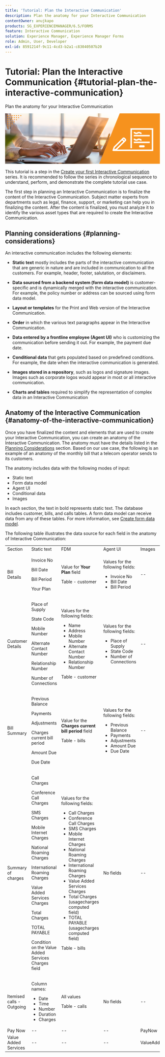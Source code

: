 ```yaml
---
title: 'Tutorial: Plan the Interactive Communication'
description: Plan the anatomy for your Interactive Communication
contentOwner: anujkapo
products: SG_EXPERIENCEMANAGER/6.5/FORMS
feature: Interactive Communication
solution: Experience Manager, Experience Manager Forms
role: Admin, User, Developer
exl-id: 8591214f-9c11-4cd3-b2a1-c83040507b20
---
```

# Tutorial: Plan the Interactive Communication {#tutorial-plan-the-interactive-communication}

Plan the anatomy for your Interactive Communication

 ![02-create-adaptive-form-main-image](assets/02-create-adaptive-form-main-image.png)

This tutorial is a step in the [Create your first Interactive Communication](/help/forms/using/create-your-first-interactive-communication.md) series. It is recommended to follow the series in chronological sequence to understand, perform, and demonstrate the complete tutorial use case.

The first step in planning an Interactive Communication is to finalize the content of the Interactive Communication. Subject matter experts from departments such as legal, finance, support, or marketing can help you in finalizing the content. After the content is finalized, you must analyze it to identify the various asset types that are required to create the Interactive Communication.

## Planning considerations {#planning-considerations}

An interactive communication includes the following elements:

* **Static text** mostly includes the parts of the interactive communication that are generic in nature and are included in communication to all the customers. For example, header, footer, salutation, or disclaimers.
* **Data sourced from a backend system (form data model)** is customer-specific and is dynamically merged with the interactive communication. For example, the policy number or address can be sourced using form data model.
* **Layout or templates** for the Print and Web version of the Interactive Communication.
* **Order** in which the various text paragraphs appear in the Interactive Communication.
* **Data entered by a frontline employee (Agent UI)** who is customizing the communication before sending it out. For example, the payment due date.

* **Conditional data** that gets populated based on predefined conditions. For example, the date when the interactive communication is generated.
* **Images stored in a repository**, such as logos and signature images. Images such as corporate logos would appear in most or all interactive communication.
* **Charts and tables** required to simplify the representation of complex data in an Interactive Communication

## Anatomy of the Interactive Communication {#anatomy-of-the-interactive-communication}

Once you have finalized the content and elements that are used to create your Interactive Communication, you can create an anatomy of the Interactive Communication. The anatomy must have the details listed in the [Planning Considerations](/help/forms/using/planning-interactive-communications.md#planning-considerations) section. Based on our use case, the following is an example of an anatomy of the monthly bill that a telecom operator sends to its customers.

The anatomy includes data with the following modes of input:

* Static text
* Form data model
* Agent UI
* Conditional data
* Images

In each section, the text in bold represents static text. The database includes customer, bills, and calls tables. A form data model can receive data from any of these tables. For more information, see [Create form data model](/help/forms/using/create-form-data-model0.md).

The following table illustrates the data source for each field in the anatomy of Interactive Communication:

<table>
 <tbody>
  <tr>
   <td>Section</td>
   <td>Static text</td>
   <td>FDM </td>
   <td>Agent UI</td>
   <td>Images</td>
  </tr>
  <tr>
   <td>Bill Details</td>
   <td><p>Invoice No</p> <p>Bill Date</p> <p>Bill Period</p> <p>Your Plan</p> </td>
   <td><p>Value for <strong>Your Plan </strong>field</p> <p>Table - customer</p> </td>
   <td><p>Values for the following fields:</p>
    <ul>
     <li>Invoice No</li>
     <li>Bill Date</li>
     <li>Bill Period</li>
    </ul> <p> </p> </td>
   <td>--</td>
  </tr>
  <tr>
   <td>Customer Details</td>
   <td><p>Place of Supply</p> <p>State Code</p> <p>Mobile Number</p> <p>Alternate Contact Number</p> <p>Relationship Number</p> <p>Number of Connections</p> </td>
   <td><p>Values for the following fields:</p>
    <ul>
     <li>Name</li>
     <li>Address</li>
     <li>Mobile Number</li>
     <li>Alternate Contact Number</li>
     <li>Relationship Number</li>
    </ul> <p>Table - customer</p> </td>
   <td><p>Values for the following fields:</p>
    <ul>
     <li>Place of Supply</li>
     <li>State Code</li>
     <li>Number of Connections</li>
    </ul> </td>
   <td>--</td>
  </tr>
  <tr>
   <td>Bill Summary</td>
   <td><p>Previous Balance</p> <p>Payments</p> <p>Adjustments</p> <p>Charges current bill period</p> <p>Amount Due</p> <p>Due Date</p> </td>
   <td><p>Value for the <strong>Charges current bill period </strong> field</p> <p>Table - bills</p> </td>
   <td><p>Values for the following fields:</p>
    <ul>
     <li>Previous Balance</li>
     <li>Payments</li>
     <li>Adjustments</li>
     <li>Amount Due</li>
     <li>Due Date</li>
    </ul> </td>
   <td>--</td>
  </tr>
  <tr>
   <td>Summary of charges</td>
   <td><p>Call Charges</p> <p>Conference Call Charges</p> <p>SMS Charges </p> <p>Mobile Internet Charges</p> <p>National Roaming Charges</p> <p>International Roaming Charges</p> <p>Value Added Services Charges</p> <p>Total Charges</p> <p>TOTAL PAYABLE</p> <p>Condition on the Value Added Services Charges field</p> </td>
   <td><p>Values for the following fields:</p>
    <ul>
     <li>Call Charges</li>
     <li>Conference Call Charges</li>
     <li>SMS Charges </li>
     <li>Mobile Internet Charges</li>
     <li>National Roaming Charges</li>
     <li>International Roaming Charges</li>
     <li>Value Added Services Charges</li>
     <li>Total Charges (usagecharges computed field)</li>
     <li>TOTAL PAYABLE (usagecharges computed field)</li>
    </ul> <p>Table - bills</p> </td>
   <td>No fields</td>
   <td>--</td>
  </tr>
  <tr>
   <td>Itemised calls - Outgoing</td>
   <td><p>Column names:</p>
    <ul>
     <li>Date</li>
     <li>Time</li>
     <li>Number</li>
     <li>Duration</li>
     <li>Charges</li>
    </ul> </td>
   <td><p>All values</p> <p>Table - calls</p> </td>
   <td>No fields</td>
   <td>--</td>
  </tr>
  <tr>
   <td>Pay Now</td>
   <td>--</td>
   <td>--</td>
   <td>--</td>
   <td>PayNow</td>
  </tr>
  <tr>
   <td>Value Added Services</td>
   <td>--</td>
   <td>--</td>
   <td>--</td>
   <td>ValueAddedServices</td>
  </tr>
 </tbody>
</table>
